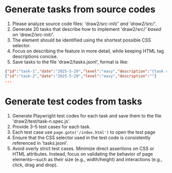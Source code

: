 # Generate tasks from source codes

1. Please analyze source code files: 'draw2/src-init/*' and 'draw2/src/*'.
1. Generate 20 tasks that describe how to implement 'draw2/src/*' based on 'draw2/src-init/*'.
1. The element should be identified using the shortest possible CSS selector.
1. Focus on describing the feature in more detail, while keeping HTML tag descriptions concise.
1. Save tasks to the file 'draw2/tasks.jsonl', format is like:

```json
{"id":"task-1","date":"2025-5-29","level":"easy","description":"{task content generated by LLM}"}
{"id":"task-2","date":"2025-5-29","level":"easy","description":""}
...
```

# Generate test codes from tasks

1. Generate Playwright test codes for each task and save them to the file 'draw2/test/task-n.spec.js'.
1. Provide 3–5 test cases for each task.
1. Each test case use `page.goto('/index.html')` to open the test page
1. Ensure that the CSS selector used in the test code is consistently referenced in 'tasks.jsonl'.
1. Avoid overly strict test cases. Minimize direct assertions on CSS or HTML attributes. Instead, focus on validating the behavior of page elements—such as their size (e.g., width/height) and interactions (e.g., click, drag and drop).

